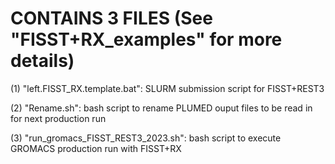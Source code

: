# CONTAINS 3 FILES (See "FISST+RX_examples" for more details)

(1) "left.FISST_RX.template.bat": SLURM submission script for FISST+REST3

(2) "Rename.sh": bash script to rename PLUMED ouput files to be read in for next production run

(3) "run_gromacs_FISST_REST3_2023.sh": bash script to execute GROMACS production run with FISST+RX 


